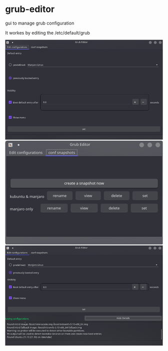 # grub-editor
gui to manage grub configuration

It workes by editing the /etc/default/grub 



![Screenshots](screenshots/grub-editor0.png)
![Screenshots](screenshots/grub-editor1.png)
![Screenshots](screenshots/grub-editor2.png)
